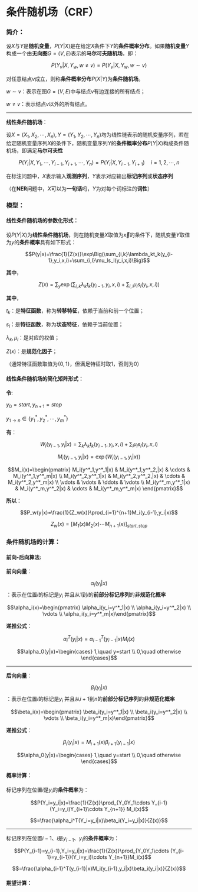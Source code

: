 # 条件随机场（CRF）

### 简介：

设$X$与$Y$是**随机变量**，$P(Y|X)$是在给定$X$条件下$Y$的**条件概率分布**。如果**随机变量**$Y$构成一个由**无向图**$G=(V,E)$表示的**马尔可夫随机场**，即：

$$P(Y_v|X,Y_w,w \neq v)=P(Y_v|X,Y_w,w\sim v)$$

对任意结点$v$成立，则称**条件概率分布**$P(X|Y)$为**条件随机场**。

 $w \sim v$：表示在图$G=(V,E)$中与结点$v$有边连接的所有结点；

$w \neq v$：表示结点$v$以外的所有结点。

***

**线性条件随机场**：

设$X=(X_1, X_2,\cdots ,X_n),Y=(Y_1,Y_2,\cdots,Y_n)$均为线性链表示的随机变量序列，若在给定随机变量序列$X$的条件下，随机变量序列$Y$的**条件概率分布**$P(Y|X)$构成条件随机场，即满足**马尔可夫性**

$$P(Y_i|X,Y_1,\cdots,Y_{i-1},Y_{i+1},\cdots,Y_n)=P(Y_i|X,Y_{i-1},Y_{i+1})\quad i=1,2,\cdots,n$$

在标注问题中，$X$表示输入**观测序列**，$Y$表示对应输出**标记序列**或**状态序列**

（在**NER**问题中，$X$可以为**一句话**吗，$Y$为对每个词标注的**词性**）



### 模型：

 #### 线性条件随机场的参数化形式：

设$P(Y|X)$为**线性条件随机场**，则在随机变量$X$取值为$\vec{x}$的条件下，随机变量$Y$取值为$y$的**条件概率**具有如下形式：

$$P(y|x)=\frac{1}{Z(x)}\exp\Big(\sum_{i,k}\lambda_kt_k(y_{i-1},y_i,x,i)+\sum_{i,l}\mu_ls_l(y_i,x,i)\Big)$$

**其中**，

$$Z(x)=\sum_y\exp\Big(\sum_{i,k}\lambda_kt_k(y_{i-1},y_i,x,i)+\sum_{i,l}\mu_ls_l(y_i,x,i)\Big)$$

**其中**，

$t_k$：是**特征函数**，称为**转移特征**，依赖于当前和前一个位置；

$s_l$：是**特征函数**，称为**状态特征**，依赖于当前位置；

$\lambda_k,\mu_l$：是对应的权值；

$Z(x)$：是**规范化因子**；

（通常特征函数取值为$\{0,1\}$，但满足特征时取1，否则为0）



#### 线性条件随机场的简化矩阵形式：

**令**:

$y_0=start,y_{n+1}=stop$

$y_{1\to n}\in\{y^*_1,y^*_2,\cdots,y^*_m\}$

**有**：

$$W_i(y_{i-1},y_i|x)=\sum_{k}\lambda_kt_k(y_{i-1},y_i,x,i)+\sum_{l}\mu_ls_l(y_i,x,i)$$

$$M_i(y_{i-1},y_i|x)=\exp(W_i(y_{i-1},y_i|x))$$

$$M_i(x)=\begin{pmatrix} M_i(y^*_1,y^*_1|x) & M_i(y^*_1,y^*_2,|x) & \cdots & M_i(y^*_1,y^*_m|x) \\ M_i(y^*_2,y^*_1|x) & M_i(y^*_2,y^*_2,|x) & \cdots & M_i(y^*_2,y^*_m|x) \\ \vdots & \vdots & \ddots & \vdots \\ M_i(y^*_m,y^*_1|x) & M_i(y^*_m,y^*_2|x) & \cdots & M_i(y^*_m,y^*_m|x) \end{pmatrix}$$

**所以**：

$$P_w(y|x)=\frac{1}{Z_w(x)}\prod_{i=1}^{n+1}M_i(y_{i-1},y_i|x)$$

$$Z_w(x) = [M_1(x)M_2(x)\cdots M_{n+1}(x)]_{start,stop}$$



### 条件随机场的计算：

#### 前向-后向算法:

**前向向量**：

$$\alpha_i(y_i|x)$$：表示在位置$i$的标记是$y_i$ 并且从$1$到$i$的**前部分标记序列**的**非规范化概率**

$$\alpha_i(x)=\begin{pmatrix} \alpha_i(y_i=y^*_1|x) \\ \alpha_i(y_i=y^*_2|x) \\ \vdots \\ \alpha_i(y_i=y^*_m|x)\end{pmatrix}$$

**递推公式**：

$$\alpha_i^T(y_i|x)=\alpha_{i-1}^T(y_{i-1}|x)M_i(x)$$

$$\alpha_0(y|x)=\begin{cases} 1,\quad y=start \\ 0,\quad otherwise \end{cases}$$

****

**后向向量**：

$$\beta_i(y_i|x)$$：表示在位置$i$的标记是$y_i$ 并且从$i+1$到$n$的**前部分标记序列**的**非规范化概率**

$$\beta_i(x)=\begin{pmatrix} \beta_i(y_i=y^*_1|x) \\ \beta_i(y_i=y^*_2|x) \\ \vdots \\ \beta_i(y_i=y^*_m|x)\end{pmatrix}$$

**递推公式**：

$$\beta_i(y_i|x)=M_{i+1}(x)\beta_{i+1}(y_{i-1}|x)$$

$$\alpha_0(y|x)=\begin{cases} 1,\quad y=start \\ 0,\quad otherwise \end{cases}$$



#### 概率计算：

标记序列在位置$i$是$y_i$的**条件概率**为：

$$P(Y_i=y_i|x)=\frac{1}{Z(x)}\prod_{Y_0Y_1\cdots Y_{i-1}(Y_i=y_i)Y_{i+1}\cdots Y_{n+1}} M_i(x)$$

$$=\frac{\alpha_i^T(Y_i=y_i|x)\beta_i(Y_i=y_i|x)}{Z(x)}$$

***

标记序列在位置$i-1$、$i$是$y_{i-1}$、$y_i$的**条件概率**为：

$$P(Y_{i-1}=y_{i-1},Y_i=y_i|x)=\frac{1}{Z(x)}\prod_{Y_0Y_1\cdots (Y_{i-1}=y_{i-1})(Y_i=y_i)\cdots Y_{n+1}}M_i(x)$$

$$=\frac{\alpha_{i-1}^T(y_{i-1}|x)M_i(y_{i-1},y_i|x)\beta_i(y_i|x)}{Z(x)}$$



#### 期望计算：



